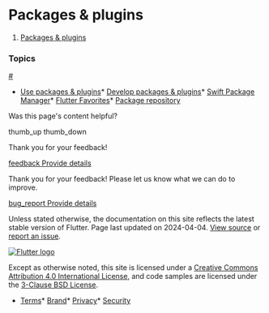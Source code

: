 Packages & plugins
==================

1. [Packages & plugins](/packages-and-plugins)

### Topics

[#](#topics)

* [Use packages & plugins](/packages-and-plugins/using-packages)* [Develop packages & plugins](/packages-and-plugins/developing-packages)* [Swift Package Manager](/packages-and-plugins/swift-package-manager)* [Flutter Favorites](/packages-and-plugins/favorites)* [Package repository](https://pub.dev/flutter)

Was this page's content helpful?

thumb\_up thumb\_down

Thank you for your feedback!

 [feedback Provide details](https://github.com/flutter/website/issues/new?template=1_page_issue.yml&&page-url=https://docs.flutter.dev/packages-and-plugins/&page-source=https://github.com/flutter/website/tree/main/src/content/packages-and-plugins/index.md)

Thank you for your feedback! Please let us know what we can do to improve.

 [bug\_report Provide details](https://github.com/flutter/website/issues/new?template=1_page_issue.yml&&page-url=https://docs.flutter.dev/packages-and-plugins/&page-source=https://github.com/flutter/website/tree/main/src/content/packages-and-plugins/index.md)

Unless stated otherwise, the documentation on this site reflects the latest stable version of Flutter. Page last updated on 2024-04-04. [View source](https://github.com/flutter/website/tree/main/src/content/packages-and-plugins/index.md) or [report an issue](https://github.com/flutter/website/issues/new?template=1_page_issue.yml&&page-url=https://docs.flutter.dev/packages-and-plugins/&page-source=https://github.com/flutter/website/tree/main/src/content/packages-and-plugins/index.md "Report an issue with this page").

[![Flutter logo](/assets/images/branding/flutter/logo+text/horizontal/white.svg)](https://flutter.dev)

Except as otherwise noted, this site is licensed under a [Creative Commons Attribution 4.0 International License](https://creativecommons.org/licenses/by/4.0/), and code samples are licensed under the [3-Clause BSD License](https://opensource.org/licenses/BSD-3-Clause).

* [Terms](/tos "Terms of use")* [Brand](/brand "Brand usage guidelines")* [Privacy](https://policies.google.com/privacy "Privacy policy")* [Security](/security "Security philosophy and practices")

   